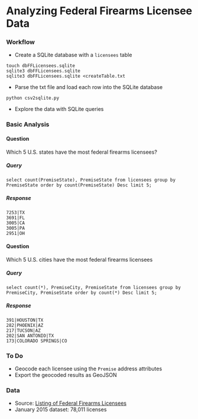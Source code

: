 # Analyzing Federal Firearms Licensee Data


### Workflow
* Create a SQLite database with a `licensees` table
```
touch dbFFLicensees.sqlite
sqlite3 dbFFLicensees.sqlite
sqlite3 dbFFLicensees.sqlite <createTable.txt
```
* Parse the txt file and load each row into the SQLite database
```
python csv2sqlite.py
```
* Explore the data with SQLite queries

### Basic Analysis
#### Question
Which 5 U.S. states have the most federal firearms licensees?

##### Query
```
select count(PremiseState), PremiseState from licensees group by PremiseState order by count(PremiseState) Desc limit 5;
```
##### Response
```
7253|TX
3691|FL
3005|CA
3005|PA
2951|OH
```

#### Question
Which 5 U.S. cities have the most federal firearms licensees

##### Query
```
select count(*), PremiseCity, PremiseState from licensees group by PremiseCity, PremiseState order by count(*) Desc limit 5;
```

##### Response
```
391|HOUSTON|TX
282|PHOENIX|AZ
217|TUCSON|AZ
202|SAN ANTONIO|TX
173|COLORADO SPRINGS|CO
```

### To Do
* Geocode each licensee using the `Premise` address attributes
* Export the geocoded results as GeoJSON

### Data
* Source: [Listing of Federal Firearms Licensees](http://www.atf.gov/content/firearms/firearms-industry/listing-FFLs)
* January 2015 dataset: 78,011 licenses
